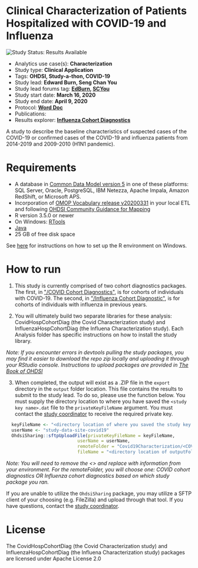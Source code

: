 Clinical Characterization of Patients Hospitalized with COVID-19 and Influenza
=============

<img src="https://img.shields.io/badge/Study%20Status-Results%20Available-yellow.svg" alt="Study Status: Results Available"> 

- Analytics use case(s): **Characterization**
- Study type: **Clinical Application**
- Tags: **OHDSI, Study-a-thon, COVID-19**
- Study lead: **Edward Burn, Seng Chan You**
- Study lead forums tag: **[EdBurn](https://forums.ohdsi.org/u/edburn), [SCYou](https://forums.ohdsi.org/u/SCYou)**
- Study start date: **March 16, 2020**
- Study end date: **April 9, 2020**
- Protocol: **[Word Doc](https://github.com/ohdsi-studies/Covid19HospitalizationCharacterization/blob/master/documents/Protocol_COVID-19%20Hospitalization%20Characterisation_V1.1.docx)**
- Publications:
- Results explorer: **[Influenza Cohort Diagnostics](https://data.ohdsi.org/Covid19InfluenzaHospitalizations/)**

A study to describe the baseline characteristics of suspected cases of the COVID-19 or confirmed cases of the COVID-19 and influenza patients from 2014-2019 and 2009-2010 (H1N1 pandemic).

Requirements
============

- A database in [Common Data Model version 5](https://github.com/OHDSI/CommonDataModel) in one of these platforms: SQL Server, Oracle, PostgreSQL, IBM Netezza, Apache Impala, Amazon RedShift, or Microsoft APS.
- Incorporation of [OMOP Vocabulary release v20200331](https://github.com/OHDSI/Vocabulary-v5.0/releases) in your local ETL and following [OHDSI Community Guidance for Mapping](https://github.com/OHDSI/Covid-19/wiki/Release)
- R version 3.5.0 or newer
- On Windows: [RTools](http://cran.r-project.org/bin/windows/Rtools/)
- [Java](http://java.com)
- 25 GB of free disk space

See [here](https://ohdsi.github.io/MethodsLibrary/rSetup.html) for instructions on how to set up the R environment on Windows.

How to run
==========
1. This study is currently comprised of two cohort diagnostics packages. The first, in ["/COVID Cohort Diagnostics"](https://github.com/ohdsi-studies/Covid19HospitalizationCharacterization/tree/master/COVID%20Cohort%20Diagnostics), is for cohorts of individuals with COVID-19. The second, in ["/Influenza Cohort Diagnostic"](https://github.com/ohdsi-studies/Covid19HospitalizationCharacterization/tree/master/Influenza%20Cohort%20Diagnostics), is for cohorts of individuals with influenza in previous years.  

2. You will ultimately build two separate libraries for these analysis: CovidHospCohortDiag (the Covid Characterization study) and InfluenzaHospCohortDiag (the Influena Characterization study). Each Analysis folder has specific instructions on how to install the study library.
 
 *Note: If you encounter errors in devtools pulling the study packages, you may find it easier to download the repo zip locally and uploading it through your RStudio console. Instructions to upload packages are provided in [The Book of OHDSI](https://ohdsi.github.io/TheBookOfOhdsi/PopulationLevelEstimation.html#running-the-study-package)*

3. When completed, the output will exist as a .ZIP file in the `export` directory in the `output` folder location. This file contains the results to submit to the study lead. To do so, please use the function below.  You must supply the directory location to where you have saved the `<study key name>.dat` file to the `privateKeyFileName` argument. You must contact the [study coordinator](mailto:kristin.kostka@iqvia.com) to receive the required private key.

  ```r
	keyFileName <- "<directory location of where you saved the study key name.dat>"
	userName <- "study-data-site-covid19"
	OhdsiSharing::sftpUploadFile(privateKeyFileName = keyFileName,
                             userName = userName,
                             remoteFolder = "Covid19Characterization/<COVID cohort diagnostics OR Influenza cohort diagnostics>",
                             fileName = "<directory location of outputFolder/export>")
  ```
  
  *Note: You will need to remove the <> and replace with information from your environment. For the remoteFolder, you will choose one: COVID cohort diagnostics OR Influenza cohort diagnostics based on which study package you ran.*
  
  If you are unable to utilize the `OhdsiSharing` package, you may utilize a SFTP client of your choosing (e.g. FileZilla) and upload through that tool. If you have questions, contact the [study coordinator](mailto:kristin.kostka@iqvia.com).


License
=======

The  CovidHospCohortDiag (the Covid Characterization study) and InfluenzaHospCohortDiag (the Influena Characterization study) packages are licensed under Apache License 2.0

